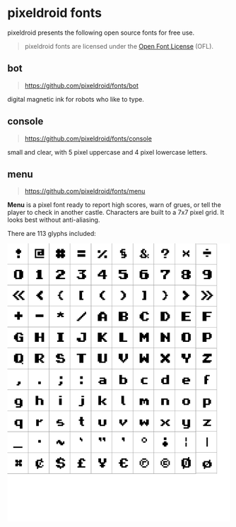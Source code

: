 # pixeldroid fonts

pixeldroid presents the following open source fonts for free use.

> pixeldroid fonts are licensed under the [Open Font License][ofl] (OFL).


## bot
> https://github.com/pixeldroid/fonts/bot

digital magnetic ink for robots who like to type.


## console
> https://github.com/pixeldroid/fonts/console

small and clear, with 5 pixel uppercase and 4 pixel lowercase letters.


## menu
> https://github.com/pixeldroid/fonts/menu

**Menu** is a pixel font ready to report high scores, warn of grues, or tell the player to check in another castle. Characters are built to a 7x7 pixel grid. It looks best without anti-aliasing.

There are 113 glyphs included:

![menu regular glyphs][glyphs-menu-regular]

[glyphs-menu-regular]: menu/docs/glyphs.png "pixeldroid Menu regular glyphs"
[ofl]: http://scripts.sil.org/OFL "Open Font License"

